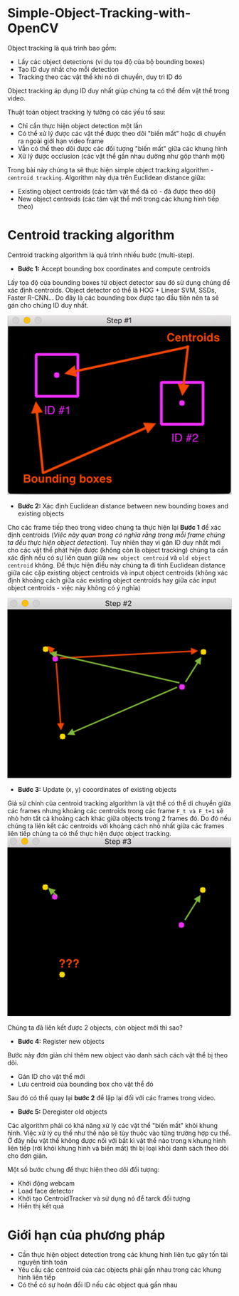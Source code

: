 # Simple-Object-Tracking-with-OpenCV

Object tracking là quá trình bao gồm:
* Lấy các object detections (ví dụ tọa độ của bộ bounding boxes)
* Tạo ID duy nhất cho mỗi detection
* Tracking theo các vật thể khi nó di chuyển, duy trì ID đó

Object tracking áp dụng ID duy nhất giúp chúng ta có thể đếm vật thể trong video.

Thuật toán object tracking lý tưởng có các ýếu tố sau:
* Chỉ cần thực hiện object detection một lần
* Có thể xử lý được các vật thể được theo dõi "biến mất" hoặc di chuyển ra ngoài giới hạn video frame
* Vẫn có thể theo dõi được các đối tượng "biến mất" giữa các khung hình
* Xử lý được occlusion (các vật thể gần nhau dường như gộp thành một)

Trong bài này chúng ta sẽ thực hiện simple object tracking algorithm - `centroid tracking`. Algorithm này dựa trên Euclidean distance giữa:
- Existing object centroids (các tâm vật thể đã có - đã được theo dõi)
- New object centroids (các tâm vật thể mới trong các khung hình tiếp theo)

# Centroid tracking algorithm
Centroid tracking algorithm là quá trình nhiều bước (multi-step). 
* **Bước 1:** Accept bounding box coordinates and compute centroids

Lấy tọa độ của bounding boxes từ object detector sau đó sử dụng chúng để xác định centroids. Object detector có thể là HOG + Linear SVM, SSDs, Faster R-CNN... Do đây là các bounding box được tạo đầu tiên nên ta sẽ gán cho chúng ID duy nhất.

![Step1](images/1.png)

* **Bước 2:** Xác định Euclidean distance between new bounding boxes and existing objects

Cho các frame tiếp theo trong video chúng ta thực hiện lại **Bước 1** để xác định centroids (*Việc này quan trong có nghĩa rằng trong mỗi frame chúng ta đều thực hiện object detection*). Tuy nhiên thay vì gán ID duy nhất mới cho các vật thể phát hiện được (không còn là object tracking) chúng ta cần xác định nếu có sự liên quan giữa `new object centroid` và `old object centroid` không. Để thực hiện điều này chúng ta đi tính Euclidean distance giữa các cặp existing object centroids và input object centroids (không xác định khoảng cách giữa các existing object centroids hay giữa các input object centroids - việc này không có ý nghĩa)

![Step2](images/2.png)

* **Bước 3:** Update (x, y) cooordinates of existing objects

Giả sử chính của centroid tracking algorithm là vật thể có thể di chuyển giữa các frames nhưng khoảng các centroids trong các frame `F_t và F_t+1` sẽ nhỏ hơn tất cả khoảng cách khác giữa objects trong 2 frames đó.
Do đó nếu chúng ta liên kết các centroids với khoảng cách nhỏ nhất giữa các frames liên tiếp chúng ta có thể thực hiện được object tracking.
![Step3](images/3.png)

Chúng ta đã liên kết được 2 objects, còn object mới thì sao?

* **Bước 4:** Register new objects

Bước này đơn giản chỉ thêm new object vào danh sách cách vật thể bị theo dõi.
- Gán ID cho vật thể mới
- Lưu centroid của bounding box cho vật thể đó

Sau đó có thể quay lại **bước 2** để lặp lại đối với các frames trong video.

 * **Bước 5:** Deregister old objects

 Các algorithm phải có khả năng xử lý các vật thể "biến mất" khỏi khung hình. Việc xử lý cụ thể như thế nào sẽ tùy thuộc vào từng trường hợp cụ thể. Ở đây nếu vật thể không được nối với bất kì vật thể nào trong `N` khung hình liên tiếp (rời khỏi khung hình và biến mất) thì bị loại khỏi danh sách theo dõi cho đơn giản.

 Một số bước chung để thực hiện theo dõi đối tượng:
 * Khởi động webcam
 * Load face detector
 * Khởi tạo CentroidTracker và sử dụng nó để tarck đối tượng
 * Hiển thị kết quả

# **Giới hạn của phương pháp**
- Cần thực hiện object detection trong các khung hình liên tục gây tốn tài nguyên tính toán
- Yêu cầu các centroid của các objects phải gần nhau trong các khung hình liên tiếp
- Có thể có sự hoán đổi ID nếu các object quá gần nhau
 